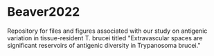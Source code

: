 # Beaver2022
Repository for files and figures associated with our study on antigenic variation in tissue-resident T. brucei titled "Extravascular spaces are significant reservoirs of antigenic diversity in Trypanosoma brucei."
